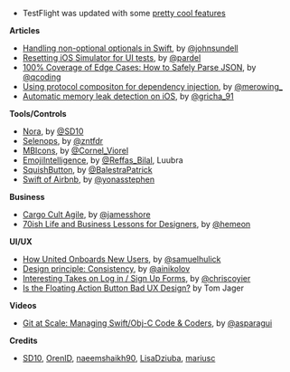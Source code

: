 * TestFlight was updated with some [pretty cool features](https://developer.apple.com/news/?id=04112017a)

**Articles**

* [Handling non-optional optionals in Swift](https://medium.com/@johnsundell/handling-non-optional-optionals-in-swift-e5706390f56f), by [@johnsundell](https://twitter.com/johnsundell)
* [Resetting iOS Simulator for UI tests](https://medium.com/@pardel/resetting-ios-simulator-for-ui-tests-cd7fff57788e), by [@pardel](https://twitter.com/pardel)
* [100% Coverage of Edge Cases: How to Safely Parse JSON](http://qualitycoding.org/parse-json-edge-cases/), by [@qcoding](https://twitter.com/qcoding)
* [Using protocol compositon for dependency injection](http://merowing.info/2017/04/using-protocol-compositon-for-dependency-injection/), by [@merowing_](https://twitter.com/merowing_)
* [Automatic memory leak detection on iOS](https://code.facebook.com/posts/583946315094347/automatic-memory-leak-detection-on-ios/), by [@gricha_91](https://twitter.com/gricha_91)


**Tools/Controls**
* [Nora](https://github.com/SD10/Nora), by [@SD10](https://github.com/SD10)
* [Selenops](https://github.com/zntfdr/Selenops), by [@zntfdr](https://twitter.com/zntfdr)
* [MBIcons](https://github.com/c-Viorel/MBIcons), by [@Cornel_Viorel](https://twitter.com/Cornel_Viorel)
* [EmojiIntelligence](https://github.com/Luubra/EmojiIntelligence), by [@Reffas_Bilal](https://twitter.com/Reffas_Bilal), Luubra
* [SquishButton](https://github.com/BalestraPatrick/SquishButton), by [@BalestraPatrick](http://twitter.com/BalestraPatrick)
* [Swift of Airbnb](https://github.com/yonasstephen/swift-of-airbnb), by [@yonasstephen](https://twitter.com/yonasstephen)

**Business**

* [Cargo Cult Agile](http://www.jamesshore.com/Blog/Cargo-Cult-Agile.html), by [@jamesshore](https://twitter.com/jamesshore)
* [70ish Life and Business Lessons for Designers](https://medium.com/@hemeon/70ish-life-and-business-lessons-for-designers-9d8c5b9e3476), by [@hemeon](https://twitter.com/hemeon)

**UI/UX**

* [How United Onboards New Users](http://www.useronboard.com/how-united-onboards-new-users/), by [@samuelhulick](https://twitter.com/samuelhulick)
* [Design principle: Consistency](https://uxplanet.org/design-principle-consistency-6b0cf7e7339f), by [@ainikolov](https://twitter.com/ainikolov)
* [Interesting Takes on Log in / Sign Up Forms](http://mediatemple.net/blog/tips/interesting-takes-log-sign-forms/), by [@chriscoyier](https://twitter.com/chriscoyier)
* [Is the Floating Action Button Bad UX Design?](http://blog.usabilla.com/floating-action-button-bad-ux-design/) by Tom Jager

**Videos**

* [Git at Scale: Managing Swift/Obj-C Code & Coders](https://realm.io/news/brett-koonce-slug-git-at-scale-managing-swift-obj-c-coders), by [@asparagui](https://twitter.com/asparagui)

**Credits**
* [SD10](https://github.com/SD10), [OrenID](https://twitter.com/OrenID), [naeemshaikh90](https://github.com/naeemshaikh90), [LisaDziuba](https://github.com/lisadziuba), [mariusc](https://github.com/mariusc)
